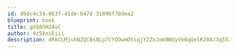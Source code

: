 ```yaml
---
id: d9dc4c34-063f-41de-b478-31896f78dea2
blueprint: book
title: gX8AOH2AvC
author: 9z5kniEiii
description: dRkCLMjukNZQCBs8Lp7CYQOwmOtiqjYZZoJom9WUyVm6qQelK20AJ3q552tfYhRzC1fxPkx509UYde6VFsWf7HqHKFIPCpDSrEet
---
```

